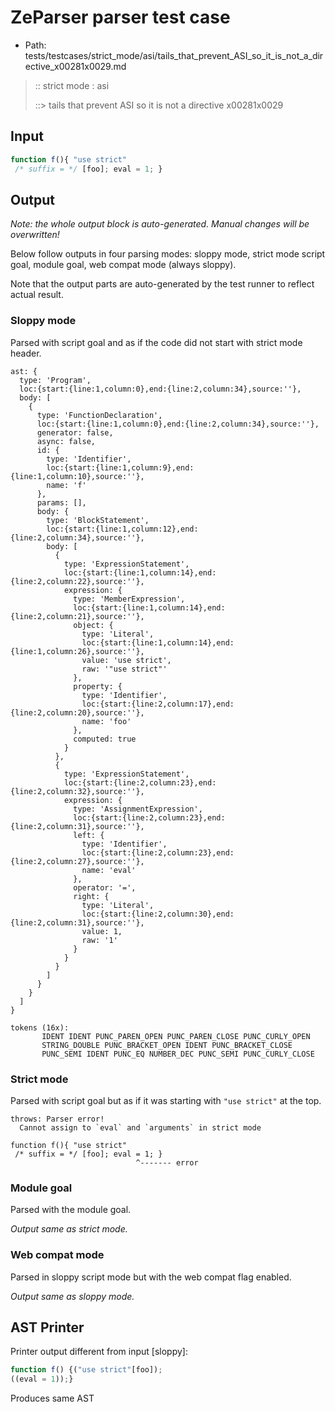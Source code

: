 # ZeParser parser test case

- Path: tests/testcases/strict_mode/asi/tails_that_prevent_ASI_so_it_is_not_a_directive_x00281x0029.md

> :: strict mode : asi
>
> ::> tails that prevent ASI so it is not a directive x00281x0029

## Input

`````js
function f(){ "use strict" 
 /* suffix = */ [foo]; eval = 1; }
`````

## Output

_Note: the whole output block is auto-generated. Manual changes will be overwritten!_

Below follow outputs in four parsing modes: sloppy mode, strict mode script goal, module goal, web compat mode (always sloppy).

Note that the output parts are auto-generated by the test runner to reflect actual result.

### Sloppy mode

Parsed with script goal and as if the code did not start with strict mode header.

`````
ast: {
  type: 'Program',
  loc:{start:{line:1,column:0},end:{line:2,column:34},source:''},
  body: [
    {
      type: 'FunctionDeclaration',
      loc:{start:{line:1,column:0},end:{line:2,column:34},source:''},
      generator: false,
      async: false,
      id: {
        type: 'Identifier',
        loc:{start:{line:1,column:9},end:{line:1,column:10},source:''},
        name: 'f'
      },
      params: [],
      body: {
        type: 'BlockStatement',
        loc:{start:{line:1,column:12},end:{line:2,column:34},source:''},
        body: [
          {
            type: 'ExpressionStatement',
            loc:{start:{line:1,column:14},end:{line:2,column:22},source:''},
            expression: {
              type: 'MemberExpression',
              loc:{start:{line:1,column:14},end:{line:2,column:21},source:''},
              object: {
                type: 'Literal',
                loc:{start:{line:1,column:14},end:{line:1,column:26},source:''},
                value: 'use strict',
                raw: '"use strict"'
              },
              property: {
                type: 'Identifier',
                loc:{start:{line:2,column:17},end:{line:2,column:20},source:''},
                name: 'foo'
              },
              computed: true
            }
          },
          {
            type: 'ExpressionStatement',
            loc:{start:{line:2,column:23},end:{line:2,column:32},source:''},
            expression: {
              type: 'AssignmentExpression',
              loc:{start:{line:2,column:23},end:{line:2,column:31},source:''},
              left: {
                type: 'Identifier',
                loc:{start:{line:2,column:23},end:{line:2,column:27},source:''},
                name: 'eval'
              },
              operator: '=',
              right: {
                type: 'Literal',
                loc:{start:{line:2,column:30},end:{line:2,column:31},source:''},
                value: 1,
                raw: '1'
              }
            }
          }
        ]
      }
    }
  ]
}

tokens (16x):
       IDENT IDENT PUNC_PAREN_OPEN PUNC_PAREN_CLOSE PUNC_CURLY_OPEN
       STRING_DOUBLE PUNC_BRACKET_OPEN IDENT PUNC_BRACKET_CLOSE
       PUNC_SEMI IDENT PUNC_EQ NUMBER_DEC PUNC_SEMI PUNC_CURLY_CLOSE
`````

### Strict mode

Parsed with script goal but as if it was starting with `"use strict"` at the top.

`````
throws: Parser error!
  Cannot assign to `eval` and `arguments` in strict mode

function f(){ "use strict"
 /* suffix = */ [foo]; eval = 1; }
                            ^------- error
`````


### Module goal

Parsed with the module goal.

_Output same as strict mode._

### Web compat mode

Parsed in sloppy script mode but with the web compat flag enabled.

_Output same as sloppy mode._

## AST Printer

Printer output different from input [sloppy]:

````js
function f() {("use strict"[foo]);
((eval = 1));}
````

Produces same AST
